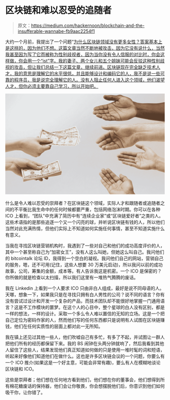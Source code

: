 # 区块链和难以忍受的追随者

> 原文：<https://medium.com/hackernoon/blockchain-and-the-insufferable-wannabe-fb9aac2254f1>

大约一个月前，我提出了一个问题“[为什么区块链领域没有更多女性？答案基本上是这样的，因为他们不想。这篇文章当然不断地被攻击，因为它没有说什么，当然我甚至因为写了它而被称为性别歧视者，因为当你没有令人信服的对比时，你会这样做，你会用一个“ist”字。我的妻子、两个女儿和五个姐妹可能会反驳这种性别歧视的攻击，但让我们总结一下这篇文章，继续前进。区块链现在完全缺乏技术人才，我的意思是理解它的水平很低，并且能够设计和编码它的人，我不是说一些可靠的程序员，我是说完全理解它的人。没有人阻止任何人进入这个领域，他们渴望人才，但你必须主要靠自己学习，所以开始吧。](/@ProgRockRec/why-arent-more-women-in-blockchain-3a2b41726a6d)

![](img/59e2bbe33bb10c6857f9df961979a22d.png)

什么是令人难以忍受的崇拜者？在区块链这个领域，实际人才和跟随者或追随者之间的不平衡比我生命中的任何时候都要严重，包括网络泡沫时期。你可以在各种 ICO 上看到，“团队”中充满了简历中有“连续企业家”或“区块链爱好者”之类的人。这些术语指的是那些追逐一个又一个闪亮的球，并听说区块链有钱的人，所以他们当然对此充满热情，但他们实际上不知道如何实施任何事情，甚至不知道实施什么有意义。

当我在寻找区块链营销机构时，我遇到了一些对自己和他们的成功高度评价的人，其中一个甚至称自己为“加密女王”，没有人这么叫她，但她这么叫自己。我问他们的 bitcointalk 论坛 ID，我得到一个空白的凝视。我问他们自己的网站，营销自己的服务，嗯，还不可用(记住，这些人想要 30 万美元启动)，所以我问以前的成功故事，公司，筹集的金额，成本等。有人告诉我这是机密。一个 ICO 是保密的？你所做的就是检查以太扫描，所以我们这里有一堆热气腾腾的废话。

我在 Linkedin 上看到一个人要求 ICO 只由非白人组成，最好是说不同母语的人。天哪，想象一下，如果我只是在寻找只拥有白人男性的公司？说不同的语言？你有没有尝试过设计和开发一个复杂的产品，而技术团队却不能很好地掌握一门通用语言？这是不工作模块的噩梦。在这个人的心目中，整个星球的白人没有区别，都是一样的想法，一样的设计。采取一个多么令人难以置信的无知的立场。这是一个把自己定位为密码作家的人，然而他们写的任何东西都只是说明有人试图在区块链赚钱，他们在任何实质性的层面上都对此一无所知。

我在镇上还见过其他一些人，他们吹嘘自己有多忙，有多了不起，并试图让一群人把他们所有的经历都保留下来。我的 BS 闹钟在头两分钟就响了，然后我看到其他人留住了这些人，结果发现他们真正知道如何做的只是使用一堆时髦的词和短语，听起来好像他们知道他们在做什么。这也是许多区块链会议的一个问题，你要么有一个 ICO 推介(如果这是一个好主意，可能会非常有趣)，要么有人在模糊地谈论区块链和 ICO。

这些是崇拜者；他们想在任何地方看到他们，他们想在你的董事会，他们想得到所有棉花糖废话的保持器，他们会让你敬畏，你会想摆脱他们后，你意识到他们如何吸干你，让你错了。